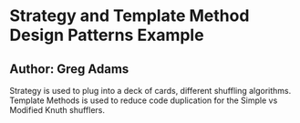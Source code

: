 # Strategy and Template Method Design Patterns Example

## Author: Greg Adams 

Strategy is used to plug into a deck of cards, different shuffling algorithms. Template Methods is used to reduce code duplication for the Simple vs Modified Knuth shufflers.